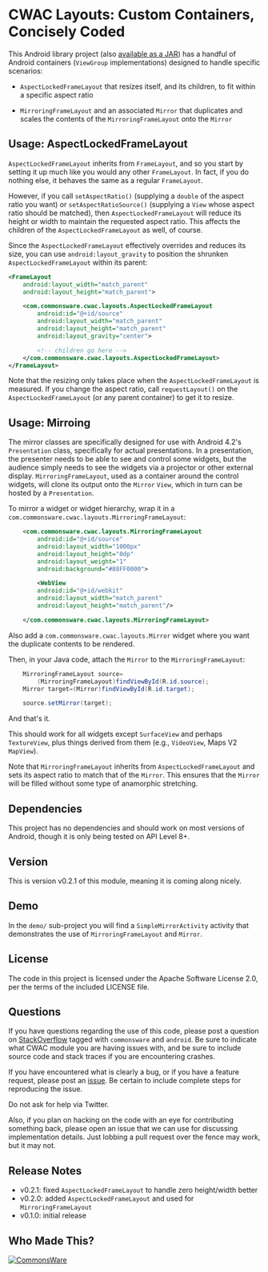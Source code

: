 CWAC Layouts: Custom Containers, Concisely Coded
================================================

This Android library project (also
[available as a JAR](https://github.com/commonsguy/downloads))
has a handful
of Android containers (`ViewGroup` implementations) designed to handle
specific scenarios: 

- `AspectLockedFrameLayout` that resizes itself, and its children, to
fit within a specific aspect ratio

- `MirroringFrameLayout` and an associated `Mirror` that duplicates and
scales the contents of the `MirroringFrameLayout` onto the `Mirror`

Usage: AspectLockedFrameLayout
------------------------------
`AspectLockedFrameLayout` inherits from `FrameLayout`, and so you start by
setting it up much like you would any other `FrameLayout`. In fact, if you do
nothing else, it behaves the same as a regular `FrameLayout`.

However, if you call `setAspectRatio()` (supplying a `double` of the aspect
ratio you want) or `setAspectRatioSource()` (supplying a `View` whose aspect
ratio should be matched), then `AspectLockedFrameLayout` will reduce its height
or width to maintain the requested aspect ratio. This affects the children of
the `AspectLockedFrameLayout` as well, of course.

Since the `AspectLockedFrameLayout` effectively overrides and reduces its size,
you can use `android:layout_gravity` to position the shrunken
`AspectLockedFrameLayout` within its parent:

```xml
<FrameLayout
	android:layout_width="match_parent"
	android:layout_height="match_parent">

	<com.commonsware.cwac.layouts.AspectLockedFrameLayout
		android:id="@+id/source"
		android:layout_width="match_parent"
		android:layout_height="match_parent"
		android:layout_gravity="center">

		<!-- children go here -->
	</com.commonsware.cwac.layouts.AspectLockedFrameLayout>
</FrameLayout>
```

Note that the resizing only takes place when the `AspectLockedFrameLayout`
is measured. If you change the aspect ratio, call `requestLayout()` on
the `AspectLockedFrameLayout` (or any parent container) to get it to resize.

Usage: Mirroing
---------------
The mirror classes are specifically designed for use with Android 4.2's
`Presentation` class, specifically for actual presentations. In a presentation,
the presenter needs to be able to see and control some widgets, but the
audience simply needs to see the widgets via a projector or other external
display. `MirroringFrameLayout`, used as a container around the control
widgets, will clone its output onto the `Mirror` `View`, which in turn
can be hosted by a `Presentation`.

To mirror a widget or widget hierarchy, wrap it in a `com.commonsware.cwac.layouts.MirroringFrameLayout`:

```xml
	<com.commonsware.cwac.layouts.MirroringFrameLayout
		android:id="@+id/source"
		android:layout_width="1000px"
		android:layout_height="0dp"
		android:layout_weight="1"
		android:background="#88FF0000">

		<WebView
		android:id="@+id/webkit"
		android:layout_width="match_parent"
		android:layout_height="match_parent"/>

	</com.commonsware.cwac.layouts.MirroringFrameLayout>
```

Also add a `com.commonsware.cwac.layouts.Mirror` widget where you want the duplicate
contents to be rendered.

Then, in your Java code, attach the `Mirror` to the `MirroringFrameLayout`:

```java
    MirroringFrameLayout source=
        (MirroringFrameLayout)findViewById(R.id.source);
    Mirror target=(Mirror)findViewById(R.id.target);

    source.setMirror(target);
```

And that's it.

This should work for all widgets except `SurfaceView` and perhaps `TextureView`, plus
things derived from them (e.g., `VideoView`, Maps V2 `MapView`).

Note that `MirroringFrameLayout` inherits from `AspectLockedFrameLayout` and sets its
aspect ratio to match that of the `Mirror`. This ensures that the `Mirror` will be
filled without some type of anamorphic stretching.

Dependencies
------------
This project has no dependencies and should work on most versions of Android, though
it is only being tested on API Level 8+.

Version
-------
This is version v0.2.1 of this module, meaning it is coming along nicely.

Demo
----
In the `demo/` sub-project you will find
a `SimpleMirrorActivity` activity that demonstrates the use of `MirroringFrameLayout`
and `Mirror`.

License
-------
The code in this project is licensed under the Apache
Software License 2.0, per the terms of the included LICENSE
file.

Questions
---------
If you have questions regarding the use of this code, please post a question
on [StackOverflow](http://stackoverflow.com/questions/ask) tagged with `commonsware` and `android`. Be sure to indicate
what CWAC module you are having issues with, and be sure to include source code 
and stack traces if you are encountering crashes.

If you have encountered what is clearly a bug, or if you have a feature request,
please post an [issue](https://github.com/commonsguy/cwac-layouts/issues).
Be certain to include complete steps for reproducing the issue.

Do not ask for help via Twitter.

Also, if you plan on hacking
on the code with an eye for contributing something back,
please open an issue that we can use for discussing
implementation details. Just lobbing a pull request over
the fence may work, but it may not.

Release Notes
-------------
- v0.2.1: fixed `AspectLockedFrameLayout` to handle zero height/width better
- v0.2.0: added `AspectLockedFrameLayout` and used for `MirroringFrameLayout`
- v0.1.0: initial release

Who Made This?
--------------
<a href="http://commonsware.com">![CommonsWare](http://commonsware.com/images/logo.png)</a>

